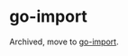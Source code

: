# go-import

Archived, move to [go-import](https://godoc.org/github.com/searKing/golang/tools/go-import).

